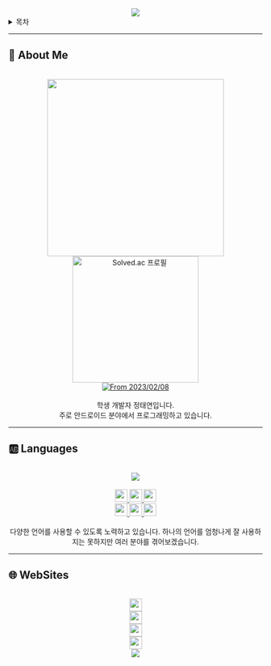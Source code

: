<div align=center>
    <img src="https://capsule-render.vercel.app/api?type=waving&height=280&fontSize=70&fontAlignY=40&descAlignY=60&color=gradient&customColorList=20&section=header&text=Error0918&desc=jtaeyeon05"/>
</div>

<details>
    <summary>목차</summary>
    <h6>
        <ul dir="auto">
            <a href="https://github.com/error0918/error0918/tree/main/#-----About-Me">
                <li>
                    🧐 About Me
                </li>
            </a>
            <a href="https://github.com/error0918/error0918/tree/main/#-----Languages">
                <li>
                    🆎 Languages
                </li>
            </a>
            <a href="https://github.com/error0918/error0918/tree/main/#-----WebSites">
                <li>
                    🌐 WebSites
                </li>
            </a>
        </ul>
    </h6>
</details>

---

<h2>
    🧐 About Me
</h2>

<br/>

<div align=center>
    <a href="https://github.com/error0918?tab=repositories">
        <img src="https://github-readme-stats.vercel.app/api?username=error0918&show_icons=false&theme=onedark&hide=issues,contribs"
            width="350"/>
    </a>
    <br/>
    <a href="https://solved.ac/jtaeyeon05">
        <img src="http://mazassumnida.wtf/api/generate_badge?boj=jtaeyeon05"
            width="250"
            title="Solved.ac 프로필"/>
    </a>
    <br/>
    <a href="https://wakatime.com/@77893c2f-df09-4c31-9dc9-76fc135dd21e">
        <img src="https://wakatime.com/badge/user/77893c2f-df09-4c31-9dc9-76fc135dd21e.svg?style=flat-square"
            alt="From 2023/02/08"/>
    </a>
    <br/>
    <br/>
    학생 개발자 정태연입니다.
    <br/>
    주로 안드로이드 분야에서 프로그래밍하고 있습니다.
</div>

--- 

<h2>
    🆎 Languages
</h2>

<br/>

<div align=center>
    <a href="https://github.com/error0918?tab=repositories">
        <img src="https://github-readme-stats.vercel.app/api/top-langs/?username=error0918&langs_count=6&theme=onedark&hide=CMake,c%2B%2B"/>
    </a>
    <br/>
    <br/>
    <a href="https://kotlinlang.org/">
        <img src="https://img.shields.io/badge/Kotlin-7F52FF?style=flat-square&logo=Kotlin&logoColor=white" 
            height="25"/> 
    </a>
    <a href="https://java.com/">
        <img src="https://img.shields.io/badge/Java-F80000?style=flat-square&logo=Oracle&logoColor=white"
            height="25"/>
    </a>
    <a href="https://python.org/">
        <img src="https://img.shields.io/badge/Python-3776AB?style=flat-square&logo=Python&logoColor=white"
            height="25"/>
    </a>
    <br/>
    <a href="https://scala-lang.org/">
        <img src="https://img.shields.io/badge/Scala-DC322F?style=flat-square&logo=Scala&logoColor=white"
            height="25"/>
    </a>
    <a href="https://developer.mozilla.org/ko/docs/Web/JavaScript">
        <img src="https://img.shields.io/badge/JavaScript-F7DF1E?style=flat-square&logo=JavaScript&logoColor=black"
            height="25"/>
    </a>
    <a href="https://learn.microsoft.com/ko-kr/dotnet/csharp/">
        <img src="https://img.shields.io/badge/C%20Sharp-A179DC?style=flat-square&logo=CSharp&logoColor=white"
            height="25"/>
    </a>
    <br/>
    <br/>
    다양한 언어를 사용할 수 있도록 노력하고 있습니다. 하나의 언어를 엄청나게 잘 사용하지는 못하지만 여러 분야를 겪어보겠습니다.
</div>

---

<h2>
    🌐 WebSites
</h2>

<br/>

<div align=center>
    <a href="https://error0918.github.io/">
        <img src="https://img.shields.io/badge/GitHubIo-334499?style=flat-square&logo=FirefoxBrowser&logoColor=white"
            height="25"/>
    </a>
    <br/>
    <a href="https://open.kakao.com/me/error">
        <img src="https://img.shields.io/badge/KakaoTalk-FAE100?style=flat-sqaure&logo=KakaoTalk&logoColor=black"
            height="25"/>
    </a>
    <br/>
    <a href="https://instagram.com/jtaeyeon05/">
        <img src="https://img.shields.io/badge/Instagram-E4405F?style=flat-square&logo=Instagram&logoColor=white"
            height="25"/>
    </a>
    <br/>
    <a href="https://instagram.com/crazy._.taeyeon/">
        <img src="https://img.shields.io/badge/Instagram%20(sub)-E4405F?style=flat-square&logo=Instagram&logoColor=white"
            height="25"/>
    </a>   
</div>

<div align=center>
    <img src="https://capsule-render.vercel.app/api?type=waving&height=200&descAlignY=80&color=gradient&customColorList=20&section=footer&desc=Copyright%202023.%20jtaeyeon05%20all%20rights%20reserved"/>
</div>
